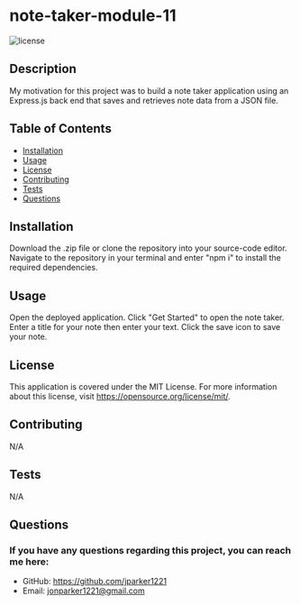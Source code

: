 # note-taker-module-11

![license](https://img.shields.io/badge/license-MIT-green)

## Description

My motivation for this project was to build a note taker application using an Express.js back end that saves and retrieves note data from a JSON file.

## Table of Contents

- [Installation](#installation)
- [Usage](#usage)
- [License](#license)
- [Contributing](#contributing)
- [Tests](#tests)
- [Questions](#questions)

## Installation

Download the .zip file or clone the repository into your source-code editor. Navigate to the repository in your terminal and enter "npm i" to install the required dependencies.

## Usage

Open the deployed application. Click "Get Started" to open the note taker. Enter a title for your note then enter your text. Click the save icon to save your note.

## License

This application is covered under the MIT License. For more information about this license, visit https://opensource.org/license/mit/.

## Contributing

N/A

## Tests

N/A

## Questions

### If you have any questions regarding this project, you can reach me here:

- GitHub: https://github.com/jparker1221
- Email: jonparker1221@gmail.com